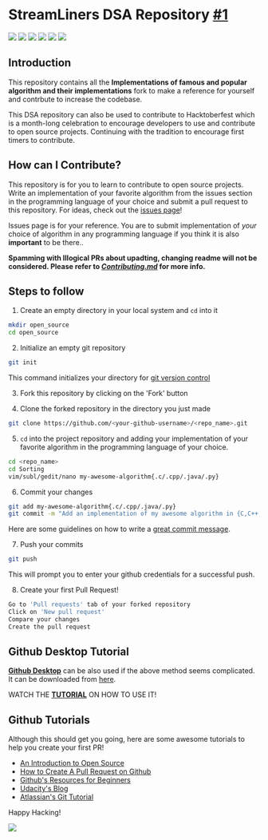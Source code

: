 # StreamLiners DSA Repository [#1](https://github.com/Iltwats/)

<img src="https://img.shields.io/github/contributors/Iltwats/hacktoberfest">  <img src="https://img.shields.io/tokei/lines/github/Iltwats/hacktoberfest"> <img src="https://img.shields.io/github/last-commit/Iltwats/hacktoberfest">   <img src="https://img.shields.io/github/languages/count/Iltwats/hacktoberfest"> <img src="https://img.shields.io/github/issues-raw/Iltwats/hacktoberfest"> <img src="https://visitor-badge.laobi.icu/badge?page_id=Iltwats.hacktoberfest.visitor-badge"> 


## Introduction

This repository contains all the **Implementations of famous and popular algorithm and their implementations** fork to make a reference for yourself and contrbute to increase the codebase.

This DSA repository can also be used to contribute to Hacktoberfest which is a month-long celebration to encourage developers to use and contribute to open source projects.
Continuing with the tradition to encourage first timers to contribute.

## How can I Contribute?

This repository is for you to learn to contribute to open source projects. Write an implementation of your favorite algorithm from the issues section in the programming language of your choice and submit a pull request to this repository. For ideas, check out the [issues page](https://github.com/Iltwats/Data-Structures-and-Algorithms/issues)!

Issues page is for your reference. You are to submit implementation of *your* choice of algorithm in any programming language if you think it is also **important** to be there..

**Spamming with Illogical PRs about upadting, changing readme will not be considered. Please refer to [*Contributing.md*](https://github.com/Iltwats/Data-Structures-and-Algorithms/blob/main/CONTRIBUTING.md) for more info.**


## Steps to follow

1. Create an empty directory in your local system and `cd` into it
```bash
mkdir open_source
cd open_source
```

2. Initialize an empty git repository
```bash
git init
```
This command initializes your directory for [git version control](https://www.digitalocean.com/community/tutorials/how-to-contribute-to-open-source-getting-started-with-git)

3. Fork this repository by clicking on the 'Fork' button

4. Clone the forked repository in the directory you just made
```bash
git clone https://github.com/<your-github-username>/<repo_name>.git
```
5. `cd` into the project repository and adding your implementation of your favorite algorithm in the programming language of your choice.
```bash
cd <repo_name>
cd Sorting
vim/subl/gedit/nano my-awesome-algorithm{.c/.cpp/.java/.py}
```
6. Commit your changes
```bash
git add my-awesome-algorithm{.c/.cpp/.java/.py}
git commit -m "Add an implementation of my awesome algorithm in {C,C++,Java,Python}"
```
Here are some guidelines on how to write a [great commit message](https://gist.github.com/robertpainsi/b632364184e70900af4ab688decf6f53).

7. Push your commits
```bash
git push
```
This will prompt you to enter your github credentials for a successful push.

8. Create your first Pull Request!
```bash
Go to 'Pull requests' tab of your forked repository
Click on 'New pull request'
Compare your changes
Create the pull request
```
## Github Desktop Tutorial
<u>**Github Desktop**</u> can be also used if the above method seems complicated. It can be downloaded from [here](https://desktop.github.com/).

WATCH THE [**TUTORIAL**](https://www.youtube.com/watch?v=77W2JSL7-r8) ON HOW TO USE IT!

## Github Tutorials
Although this should get you going, here are some awesome tutorials to help you create your first PR!
* [An Introduction to Open Source](https://www.digitalocean.com/community/tutorial_series/an-introduction-to-open-source)
* [How to Create A Pull Request on Github](https://www.digitalocean.com/community/tutorials/how-to-create-a-pull-request-on-github)
* [Github's Resources for Beginners](https://try.github.io/)
* [Udacity's Blog](https://blog.udacity.com/2015/06/a-beginners-git-github-tutorial.html)
* [Atlassian's Git Tutorial](https://www.atlassian.com/git/tutorials)

Happy Hacking!

  ![](https://media.giphy.com/media/L1R1tvI9svkIWwpVYr/giphy.gif)


